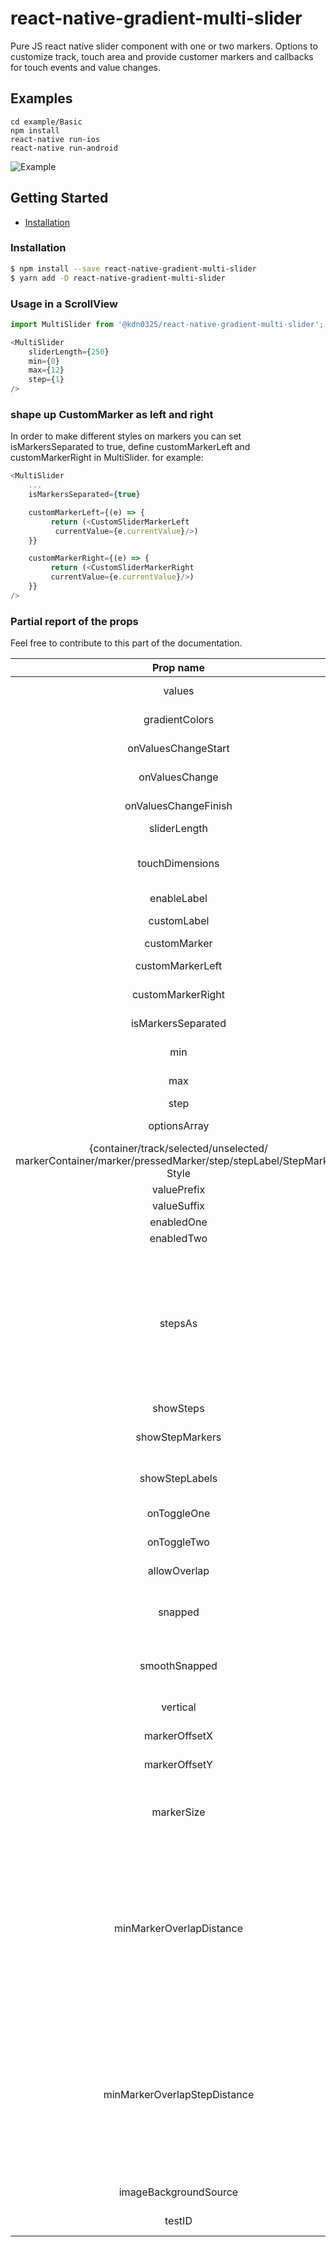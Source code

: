 # react-native-gradient-multi-slider

Pure JS react native slider component with one or two markers.
Options to customize track, touch area and provide customer markers and callbacks for touch events and value changes.

## Examples

```
cd example/Basic
npm install
react-native run-ios
react-native run-android
```
![Example](https://github.com/kdn0325/react-native-gradient-multi-slider/assets/91298955/ac39fff7-8ece-4488-a383-77da06a66f77)

## Getting Started

- [Installation](#installation)

### Installation

```bash
$ npm install --save react-native-gradient-multi-slider
$ yarn add -D react-native-gradient-multi-slider
```

### Usage in a ScrollView

```js
import MultiSlider from '@kdn0325/react-native-gradient-multi-slider';

<MultiSlider
    sliderLength={250}
    min={0}
    max={12}
    step={1}
/>
```
### shape up CustomMarker as left and right

In order to make different styles on markers you can set isMarkersSeparated to true, define customMarkerLeft and customMarkerRight in MultiSlider. for example:


```js
<MultiSlider
    ...
    isMarkersSeparated={true}

    customMarkerLeft={(e) => {
         return (<CustomSliderMarkerLeft
          currentValue={e.currentValue}/>)
    }}

    customMarkerRight={(e) => {
         return (<CustomSliderMarkerRight
         currentValue={e.currentValue}/>)
    }}
/>
```

### Partial report of the props
Feel free to contribute to this part of the documentation.


|                                                  Prop name                                                  | Default value |       Type        | Purpouse |
|:--------:|:----:|:----:|:-----------:|
|                                                   values                                                    | [0] | array of numbers  | Prefixed values of the slider. |
|                                               gradientColors                                                | ['#0000FF', '#ADD8E6'] |  array of string  | Defines the gradient colors for the slider track. |
|                                             onValuesChangeStart                                             | () => {} |     function      | Callback when the value starts changing |
|                                               onValuesChange                                                | () => {} |     function      | Callback when the value changes |
|                                            onValuesChangeFinish                                             | (values) => {} |     function      | Callback when the value stops changing |
|                                                sliderLength                                                 | 280 |      number       | Length of the slider (?) |
|                                               touchDimensions                                               | {height: 50,width: 50,borderRadius: 15,slipDisplacement: 200} |      object       | (?) |
|                                                 enableLabel                                                 |  |     function      | Enable the label rendering |
|                                                 customLabel                                                 |  |     function      | Component used for rendering a label above the cursors. |
|                                                customMarker                                                 |  |     function      | Component used for the cursor. |
|                                              customMarkerLeft                                               |  |     function      | Component used for the left cursor. |
|                                              customMarkerRight                                              |  |     function      | Component used for the right cursor. |
|                                             isMarkersSeparated                                              |  |      boolean      | See explaination above in the README.md |
|                                                     min                                                     | 0 |      number       | Minimum value available in the slider. |
|                                                     max                                                     | 10 |      number       | Maximum value available in the slider. |
|                                                    step                                                     | 1 |      number       | Step value of the slider. |
|                                                optionsArray                                                 |  | array of numbers  | Possible values of the slider. Ignores min and max. |
| {container/track/selected/unselected/ markerContainer/marker/pressedMarker/step/stepLabel/StepMarker} Style |  |   style object    | Styles for the slider |
|                                                 valuePrefix                                                 |  |      string       | Prefix added to the value. |
|                                                 valueSuffix                                                 |  |      string       | Suffix added to the value. |
|                                                 enabledOne                                                  | true |      boolean      | Enables the first cursor |
|                                                 enabledTwo                                                  | true |      boolean      | Enables the second cursor |
|                                                   stepsAs                                                   | [] | array of objects  | Use stepsAs when you want to customize the steps-labels. stepsAs expects an array of objects [{index: number, stepLabel: string, prefix: string, suffix: string}]. Where index is for which step you want to customize, and all the other steps will show its index as its stepLabel. Both showSteps and showStepsLabels has to be enabled for stepsAs to be used.   |
|                                                  showSteps                                                  | false |      boolean      | Show steps |
|                                               showStepMarkers                                               | true |      boolean      | Show steps-markers on the track, showSteps has to be enabled as well |
|                                               showStepLabels                                                | true |      boolean      | Show steps-labels underneath the track, showSteps has to be enabled as well |
|                                                 onToggleOne                                                 | undefined | function callback | Listener when first cursor toggles. |
|                                                 onToggleTwo                                                 | undefined | function callback | Listener when second cursor toggles. |
|                                                allowOverlap                                                 | false |      boolean      | Allow the overlap within the cursors. |
|                                                   snapped                                                   | false |      boolean      | Use this when you want a fixed position for your markers, this will split the slider in N specific positions |
|                                                smoothSnapped                                                | false |      boolean      | Same as snapped but you can move the slider as usual. When released it will go to the nearest marker |
|                                                  vertical                                                   | false |      boolean      | Use vertical orientation instead of horizontal. |
|                                                markerOffsetX                                                | 0 |      number       | Offset the cursor(s) on the X axis |
|                                                markerOffsetY                                                | 0 |      number       | Offset the cursor(s) on the Y axis |
|                                                 markerSize                                                  | 0 |      number       | It determines the marker margin from the edges of the track, useful to avoid the markers to overflow out of the track. |
|                                          minMarkerOverlapDistance                                           | 0 |      number       | if this is > 0 and allowOverlap is false, this value will determine the closest two markers can come to each other (in pixels, not steps). This can be used for cases where you have two markers large cursors and you don't want them to overlap. Note that markers will still overlap at the start if starting values are too near. CANNOT be combined with minMarkerOverlapDistance |
|                                        minMarkerOverlapStepDistance                                         | 0 |      number       | if this is > 0 and allowOverlap is false, this value will determine the closest two markers can come to each other (in steps, not pixels). This can be used for cases where you have two markers large cursors and you don't want them to overlap. Note that markers will still overlap at the start if starting values are too near. CANNOT be combined with minMarkerOverlapStepDistance |
|                                            imageBackgroundSource                                            | undefined |      string       | Specifies the source as required by [ImageBackground](https://facebook.github.io/react-native/docs/imagebackground)|
|                                                   testID                                                    |  |      string       | Used to locate this view in end-to-end tests. |

